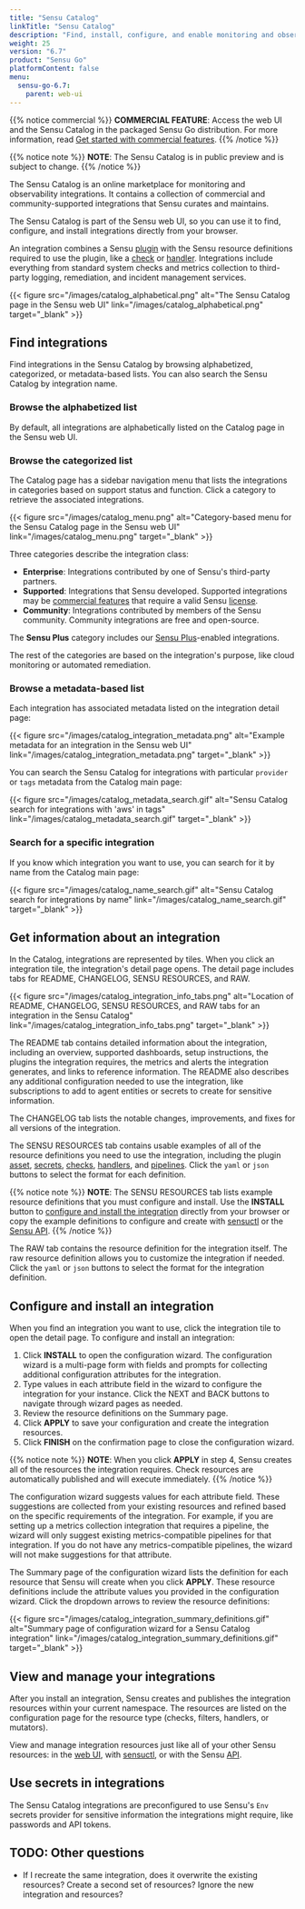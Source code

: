 ```yaml
---
title: "Sensu Catalog"
linkTitle: "Sensu Catalog"
description: "Find, install, configure, and enable monitoring and observability integrations in Sensu's online marketplace, the Sensu Catalog."
weight: 25
version: "6.7"
product: "Sensu Go"
platformContent: false
menu:
  sensu-go-6.7:
    parent: web-ui
---
```


{{% notice commercial %}}
**COMMERCIAL FEATURE**: Access the web UI and the Sensu Catalog in the packaged Sensu Go distribution.
For more information, read [Get started with commercial features](../../commercial/).
{{% /notice %}}

{{% notice note %}}
**NOTE**: The Sensu Catalog is in public preview and is subject to change.
{{% /notice %}}

The Sensu Catalog is an online marketplace for monitoring and observability integrations.
It contains a collection of commercial and community-supported integrations that Sensu curates and maintains.

The Sensu Catalog is part of the Sensu web UI, so you can use it to find, configure, and install integrations directly from your browser.

An integration combines a Sensu [plugin][1] with the Sensu resource definitions required to use the plugin, like a [check][2] or [handler][3].
Integrations include everything from standard system checks and metrics collection to third-party logging, remediation, and incident management services.

{{< figure src="/images/catalog_alphabetical.png" alt="The Sensu Catalog page in the Sensu web UI" link="/images/catalog_alphabetical.png" target="_blank" >}}

## Find integrations

Find integrations in the Sensu Catalog by browsing alphabetized, categorized, or metadata-based lists.
You can also search the Sensu Catalog by integration name.

### Browse the alphabetized list

By default, all integrations are alphabetically listed on the Catalog page in the Sensu web UI.

### Browse the categorized list

The Catalog page has a sidebar navigation menu that lists the integrations in categories based on support status and function.
Click a category to retrieve the associated integrations.

{{< figure src="/images/catalog_menu.png" alt="Category-based menu for the Sensu Catalog page in the Sensu web UI" link="/images/catalog_menu.png" target="_blank" >}}

Three categories describe the integration class:
- **Enterprise**: Integrations contributed by one of Sensu's third-party partners.
- **Supported**: Integrations that Sensu developed. Supported integrations may be [commercial features][7] that require a valid Sensu [license][8].
- **Community**: Integrations contributed by members of the Sensu community. Community integrations are free and open-source.

The **Sensu Plus** category includes our [Sensu Plus][12]-enabled integrations.

The rest of the categories are based on the integration's purpose, like cloud monitoring or automated remediation.

### Browse a metadata-based list

Each integration has associated metadata listed on the integration detail page:

{{< figure src="/images/catalog_integration_metadata.png" alt="Example metadata for an integration in the Sensu web UI" link="/images/catalog_integration_metadata.png" target="_blank" >}}

You can search the Sensu Catalog for integrations with particular `provider` or `tags` metadata from the Catalog main page:

{{< figure src="/images/catalog_metadata_search.gif" alt="Sensu Catalog search for integrations with 'aws' in tags" link="/images/catalog_metadata_search.gif" target="_blank" >}}

### Search for a specific integration

If you know which integration you want to use, you can search for it by name from the Catalog main page:

{{< figure src="/images/catalog_name_search.gif" alt="Sensu Catalog search for integrations by name" link="/images/catalog_name_search.gif" target="_blank" >}}

## Get information about an integration

In the Catalog, integrations are represented by tiles.
When you click an integration tile, the integration's detail page opens.
The detail page includes tabs for README, CHANGELOG, SENSU RESOURCES, and RAW.

{{< figure src="/images/catalog_integration_info_tabs.png" alt="Location of README, CHANGELOG, SENSU RESOURCES, and RAW tabs for an integration in the Sensu Catalog" link="/images/catalog_integration_info_tabs.png" target="_blank" >}}

The README tab contains detailed information about the integration, including an overview, supported dashboards, setup instructions, the plugins the integration requires, the metrics and alerts the integration generates, and links to reference information.
The README also describes any additional configuration needed to use the integration, like subscriptions to add to agent entities or secrets to create for sensitive information.

The CHANGELOG tab lists the notable changes, improvements, and fixes for all versions of the integration. 

The SENSU RESOURCES tab contains usable examples of all of the resource definitions you need to use the integration, including the plugin [asset][4], [secrets][5], [checks][2], [handlers][3], and [pipelines][6].
Click the `yaml` or `json` buttons to select the format for each definition.

{{% notice note %}}
**NOTE**: The SENSU RESOURCES tab lists example resource definitions that you must configure and install.
Use the **INSTALL** button to [configure and install the integration](#configure-and-install-an-integration) directly from your browser or copy the example definitions to configure and create with [sensuctl](../sensuctl/create-manage-resources/) or the [Sensu API](../api/).
{{% /notice %}}

The RAW tab contains the resource definition for the integration itself.
The raw resource definition allows you to customize the integration if needed.
Click the `yaml` or `json` buttons to select the format for the integration definition.

## Configure and install an integration

When you find an integration you want to use, click the integration tile to open the detail page.
To configure and install an integration:

1. Click **INSTALL** to open the configuration wizard.
The configuration wizard is a multi-page form with fields and prompts for collecting additional configuration attributes for the integration.
2. Type values in each attribute field in the wizard to configure the integration for your instance.
Click the NEXT and BACK buttons to navigate through wizard pages as needed.
3. Review the resource definitions on the Summary page.
4. Click **APPLY** to save your configuration and create the integration resources.
5. Click **FINISH** on the confirmation page to close the configuration wizard.

{{% notice note %}}
**NOTE**: When you click **APPLY** in step 4, Sensu creates all of the resources the integration requires.
Check resources are automatically published and will execute immediately.
{{% /notice %}}

The configuration wizard suggests values for each attribute field.
These suggestions are collected from your existing resources and refined based on the specific requirements of the integration.
For example, if you are setting up a metrics collection integration that requires a pipeline, the wizard will only suggest existing metrics-compatible pipelines for that integration.
If you do not have any metrics-compatible pipelines, the wizard will not make suggestions for that attribute.

The Summary page of the configuration wizard lists the definition for each resource that Sensu will create when you click **APPLY**.
These resource definitions include the attribute values you provided in the configuration wizard.
Click the dropdown arrows to review the resource definitions:

{{< figure src="/images/catalog_integration_summary_definitions.gif" alt="Summary page of configuration wizard for a Sensu Catalog integration" link="/images/catalog_integration_summary_definitions.gif" target="_blank" >}}

## View and manage your integrations

After you install an integration, Sensu creates and publishes the integration resources within your current namespace.
The resources are listed on the configuration page for the resource type (checks, filters, handlers, or mutators).

View and manage integration resources just like all of your other Sensu resources: in the [web UI][9], with [sensuctl][10], or with the Sensu [API][11].

## Use secrets in integrations

The Sensu Catalog integrations are preconfigured to use Sensu's `Env` secrets provider for sensitive information the integrations might require, like passwords and API tokens.

## TODO: Other questions

- If I recreate the same integration, does it overwrite the existing resources? Create a second set of resources? Ignore the new integration and resources?


[1]: ../../plugins/plugins/
[2]: ../../observability-pipeline/observe-schedule/checks/
[3]: ../../observability-pipeline/observe-process/handlers/
[4]: ../../plugins/assets/
[5]: ../../operations/manage-secrets/secrets/
[6]: ../../observability-pipeline/observe-process/pipelines/
[7]: ../../commercial/
[8]: ../../operations/maintain-sensu/license/
[9]: ../view-manage-resources/
[10]: ../sensuctl/create-manage-resources/
[11]: ../api/
[12]: ../sensu-plus/
